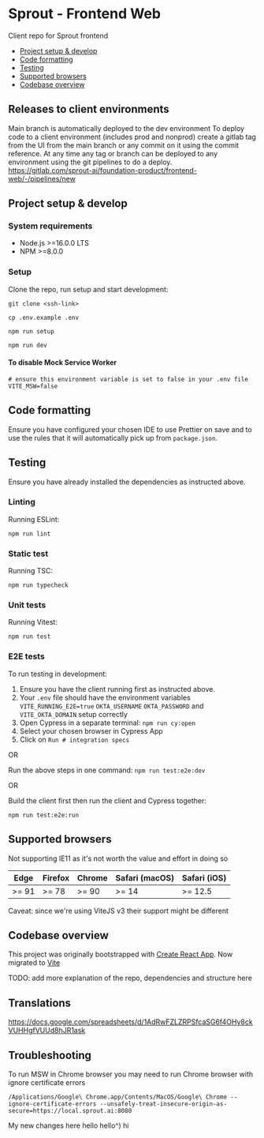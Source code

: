 # Sprout - Frontend Web

Client repo for Sprout frontend

- [Project setup & develop](#project-setup--develop)
- [Code formatting](#code-formatting)
- [Testing](#testing)
- [Supported browsers](#supported-browsers)
- [Codebase overview](#codebase-overview)

## Releases to client environments

Main branch is automatically deployed to the dev environment
To deploy code to a client environment (includes prod and nonprod) create a gitlab tag from the UI from the main branch or any commit on it using the commit reference.
At any time any tag or branch can be deployed to any environment using the git pipelines to do a deploy. https://gitlab.com/sprout-ai/foundation-product/frontend-web/-/pipelines/new

## Project setup & develop

### System requirements

- Node.js >=16.0.0 LTS
- NPM >=8.0.0

### Setup

Clone the repo, run setup and start development:

```shell
git clone <ssh-link>

cp .env.example .env

npm run setup

npm run dev
```

#### To disable Mock Service Worker

```dotenv
# ensure this environment variable is set to false in your .env file
VITE_MSW=false
```

## Code formatting

Ensure you have configured your chosen IDE to use Prettier on save and to use the rules that it will automatically
pick up from `package.json`.

## Testing

Ensure you have already installed the dependencies as instructed above.

### Linting

Running ESLint:

```shell
npm run lint
```

### Static test

Running TSC:

```shell
npm run typecheck
```

### Unit tests

Running Vitest:

```shell
npm run test
```

### E2E tests

To run testing in development:

1. Ensure you have the client running first as instructed above.
2. Your `.env` file should have the environment variables `VITE_RUNNING_E2E=true` `OKTA_USERNAME` `OKTA_PASSWORD` and `VITE_OKTA_DOMAIN` setup correctly
3. Open Cypress in a separate terminal: `npm run cy:open`
4. Select your chosen browser in Cypress App
5. Click on `Run # integration specs`

OR

Run the above steps in one command: `npm run test:e2e:dev`

OR

Build the client first then run the client and Cypress together:

```shell
npm run test:e2e:run
```

## Supported browsers

Not supporting IE11 as it's not worth the value and effort in doing so

| Edge   | Firefox | Chrome | Safari (macOS) | Safari (iOS) |
| ------ | ------- | ------ | -------------- | ------------ |
| \>= 91 | \>= 78  | \>= 90 | \>= 14         | \>= 12.5     |

Caveat: since we're using ViteJS v3 their support might be different

## Codebase overview

This project was originally bootstrapped with [Create React App](https://github.com/facebook/create-react-app).
Now migrated to [Vite](https://vitejs.dev/)

TODO: add more explanation of the repo, dependencies and structure here

## Translations

https://docs.google.com/spreadsheets/d/1AdRwFZLZRPSfcaSG6f4OHy8ckVUHHgfVUUd8hJR1ask

## Troubleshooting

To run MSW in Chrome browser you may need to run Chrome browser with ignore certificate errors

```shell
/Applications/Google\ Chrome.app/Contents/MacOS/Google\ Chrome --ignore-certificate-errors --unsafely-treat-insecure-origin-as-secure=https://local.sprout.ai:8080
```

My new changes here
hello
hello^)
hi
